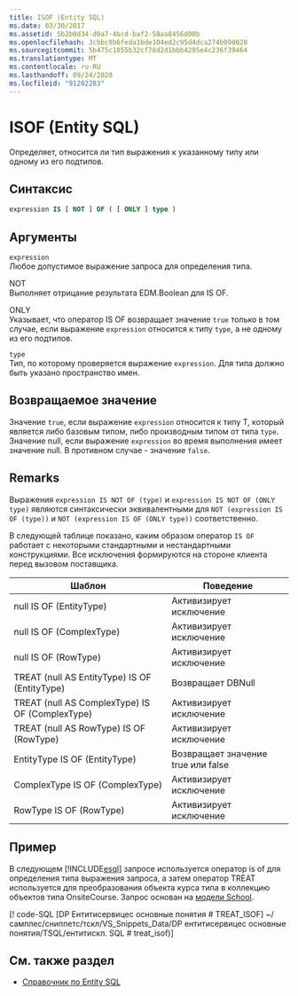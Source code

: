```yaml
---
title: ISOF (Entity SQL)
ms.date: 03/30/2017
ms.assetid: 5b2b0d34-d0a7-4bcd-baf2-58aa8456d00b
ms.openlocfilehash: 3cbbc9b6feda1bde104ed2c95d4dca274b090028
ms.sourcegitcommit: 5b475c1855b32cf78d2d1bbb4295e4c236f39464
ms.translationtype: MT
ms.contentlocale: ru-RU
ms.lasthandoff: 09/24/2020
ms.locfileid: "91202283"
---
```

# <a name="isof-entity-sql"></a>ISOF (Entity SQL)

Определяет, относится ли тип выражения к указанному типу или одному из его подтипов.  
  
## <a name="syntax"></a>Синтаксис  
  
```sql  
expression IS [ NOT ] OF ( [ ONLY ] type )  
```  
  
## <a name="arguments"></a>Аргументы  

 `expression`  
 Любое допустимое выражение запроса для определения типа.  
  
 NOT  
 Выполняет отрицание результата EDM.Boolean для IS OF.  
  
 ONLY  
 Указывает, что оператор IS OF возвращает значение `true` только в том случае, если выражение `expression` относится к типу `type`, а не одному из его подтипов.  
  
 `type`  
 Тип, по которому проверяется выражение `expression`. Для типа должно быть указано пространство имен.  
  
## <a name="return-value"></a>Возвращаемое значение  

 Значение `true`, если выражение `expression` относится к типу T, который является либо базовым типом, либо производным типом от типа `type`. Значение null, если выражение `expression` во время выполнения имеет значение null. В противном случае - значение `false`.  
  
## <a name="remarks"></a>Remarks  

 Выражения `expression IS NOT OF (type)` и `expression IS NOT OF (ONLY type)` являются синтаксически эквивалентными для `NOT (expression IS OF (type))` и `NOT (expression IS OF (ONLY type))` соответственно.  
  
 В следующей таблице показано, каким образом оператор `IS OF` работает с некоторыми стандартными и нестандартными конструкциями. Все исключения формируются на стороне клиента перед вызовом поставщика.  
  
|Шаблон|Поведение|  
|-------------|--------------|  
|null IS OF (EntityType)|Активизирует исключение|  
|null IS OF (ComplexType)|Активизирует исключение|  
|null IS OF (RowType)|Активизирует исключение|  
|TREAT (null AS EntityType) IS OF (EntityType)|Возвращает DBNull|  
|TREAT (null AS ComplexType) IS OF (ComplexType)|Активизирует исключение|  
|TREAT (null AS RowType) IS OF (RowType)|Активизирует исключение|  
|EntityType IS OF (EntityType)|Возвращает значение true или false|  
|ComplexType IS OF (ComplexType)|Активизирует исключение|  
|RowType IS OF (RowType)|Активизирует исключение|  
  
## <a name="example"></a>Пример  

 В следующем [!INCLUDE[esql](../../../../../../includes/esql-md.md)] запросе используется оператор is of для определения типа выражения запроса, а затем оператор TREAT используется для преобразования объекта курса типа в коллекцию объектов типа OnsiteCourse. Запрос основан на [модели School](/previous-versions/dotnet/netframework-4.0/bb896300(v=vs.100)).  
  
 [! code-SQL [DP Ентитисервицес основные понятия # TREAT_ISOF] ~/самплес/сниппетс/тскл/VS_Snippets_Data/DP ентитисервицес основные понятия/TSQL/ентитискл. SQL # treat_isof)]  
  
## <a name="see-also"></a>См. также раздел

- [Справочник по Entity SQL](entity-sql-reference.md)
